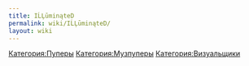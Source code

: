 ```yaml
---
title: IĹĻūminąteD
permalink: wiki/IĹĻūminąteD/
layout: wiki
---
```


[Категория:Пуперы](Категория:Пуперы "wikilink")
[Категория:Музпуперы](Категория:Музпуперы "wikilink")
[Категория:Визуальщики](Категория:Визуальщики "wikilink")
